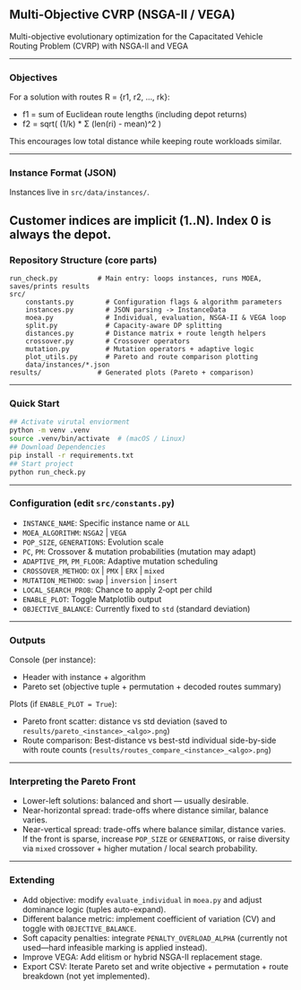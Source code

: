 ## Multi-Objective CVRP (NSGA-II / VEGA)

Multi-objective evolutionary optimization for the Capacitated Vehicle Routing Problem (CVRP) with NSGA-ll and VEGA

---
### Objectives
For a solution with routes R = {r1, r2, …, rk}:
- f1 = sum of Euclidean route lengths (including depot returns)
- f2 = sqrt( (1/k) * Σ (len(ri) - mean)^2 )

This encourages low total distance while keeping route workloads similar.

---
### Instance Format (JSON)
Instances live in `src/data/instances/`.

Customer indices are implicit (1..N). Index 0 is always the depot.
---
### Repository Structure (core parts)
```text
run_check.py          # Main entry: loops instances, runs MOEA, saves/prints results
src/
	constants.py        # Configuration flags & algorithm parameters
	instances.py        # JSON parsing -> InstanceData
	moea.py             # Individual, evaluation, NSGA-II & VEGA loop
	split.py            # Capacity-aware DP splitting
	distances.py        # Distance matrix + route length helpers
	crossover.py        # Crossover operators
	mutation.py         # Mutation operators + adaptive logic
	plot_utils.py       # Pareto and route comparison plotting
	data/instances/*.json
results/              # Generated plots (Pareto + comparison)
```


---
### Quick Start
```bash
## Activate virutal enviorment
python -m venv .venv
source .venv/bin/activate  # (macOS / Linux)
## Download Dependencies
pip install -r requirements.txt
## Start project
python run_check.py
```

---
### Configuration (edit `src/constants.py`)
- `INSTANCE_NAME`: Specific instance name or `ALL`
- `MOEA_ALGORITHM`: `NSGA2` | `VEGA`
- `POP_SIZE`, `GENERATIONS`: Evolution scale
- `PC`, `PM`: Crossover & mutation probabilities (mutation may adapt)
- `ADAPTIVE_PM`, `PM_FLOOR`: Adaptive mutation scheduling
- `CROSSOVER_METHOD`: `OX` | `PMX` | `ERX` | `mixed`
- `MUTATION_METHOD`: `swap` | `inversion` | `insert`
- `LOCAL_SEARCH_PROB`: Chance to apply 2‑opt per child
- `ENABLE_PLOT`: Toggle Matplotlib output
- `OBJECTIVE_BALANCE`: Currently fixed to `std` (standard deviation)

---
### Outputs
Console (per instance):
- Header with instance + algorithm
- Pareto set (objective tuple + permutation + decoded routes summary)

Plots (if `ENABLE_PLOT = True`):
- Pareto front scatter: distance vs std deviation (saved to `results/pareto_<instance>_<algo>.png`)
- Route comparison: Best-distance vs best-std individual side-by-side with route counts (`results/routes_compare_<instance>_<algo>.png`)

---
### Interpreting the Pareto Front
- Lower-left solutions: balanced and short — usually desirable.
- Near-horizontal spread: trade-offs where distance similar, balance varies.
- Near-vertical spread: trade-offs where balance similar, distance varies.
If the front is sparse, increase `POP_SIZE` or `GENERATIONS`, or raise diversity via `mixed` crossover + higher mutation / local search probability.

---
### Extending
- Add objective: modify `evaluate_individual` in `moea.py` and adjust dominance logic (tuples auto-expand).
- Different balance metric: implement coefficient of variation (CV) and toggle with `OBJECTIVE_BALANCE`.
- Soft capacity penalties: integrate `PENALTY_OVERLOAD_ALPHA` (currently not used—hard infeasible marking is applied instead).
- Improve VEGA: Add elitism or hybrid NSGA-II replacement stage.
- Export CSV: Iterate Pareto set and write objective + permutation + route breakdown (not yet implemented).


